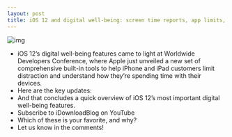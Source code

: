 ```yaml
---
layout: post
title: iOS 12 and digital well-being: screen time reports, app limits, grouped notifications & more
---
```

![img](http://media.idownloadblog.com/wp-content/uploads/2016/04/iOS-9-Restrictions-media-iPhone-teaser-002.png)
* iOS 12’s digital well-being features came to light at Worldwide Developers Conference, where Apple just unveiled a new set of comprehensive built-in tools to help iPhone and iPad customers limit distraction and understand how they’re spending time with their devices.
* Here are the key updates:
* And that concludes a quick overview of iOS 12’s most important digital well-being features.
* Subscribe to iDownloadBlog on YouTube
* Which of these is your favorite, and why?
* Let us know in the comments!

